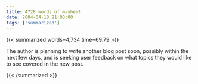 ```yaml
---
title: 4728 words of mayhem!
date: 2004-04-10 21:00:00
tags: ['summarized']
---
```


{{< summarized words=4,734 time=69.79 >}}

The author is planning to write another blog post soon, possibly within the next few days, and is seeking user feedback on what topics they would like to see covered in the new post.

{{< /summarized >}}
